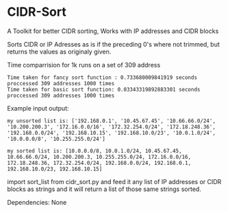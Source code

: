 # CIDR-Sort
A Toolkit for better CIDR sorting, Works with IP addresses and CIDR blocks


Sorts CIDR or IP Adresses as is if the preceding 0's where not trimmed, but returns the values as originaly given.

Time comparrision for 1k runs on a set of 309 address


```
Time taken for fancy sort function : 0.733680009841919 seconds 
proccessed 309 addresses 1000 times
Time taken for basic sort function: 0.03343319892883301 seconds
proccessed 309 addresses 1000 times
```

Example input output:

``` 
my unsorted list is: ['192.168.0.1', '10.45.67.45', '10.66.66.0/24', '10.200.200.3', '172.16.0.0/16', '172.32.254.0/24', '172.18.248.36', '192.168.0.0/24', '192.168.10.15', '192.168.10.0/23', '10.0.1.0/24', '10.0.0.0/8', '10.255.255.0/24']

my sorted list is: [10.0.0.0/8, 10.0.1.0/24, 10.45.67.45, 10.66.66.0/24, 10.200.200.3, 10.255.255.0/24, 172.16.0.0/16, 172.18.248.36, 172.32.254.0/24, 192.168.0.0/24, 192.168.0.1, 192.168.10.0/23, 192.168.10.15]
```

import sort_list from cidr_sort.py and feed it any list of IP addresses or CIDR blocks as strings and it will return a list of those same strings sorted.

Dependencies: None